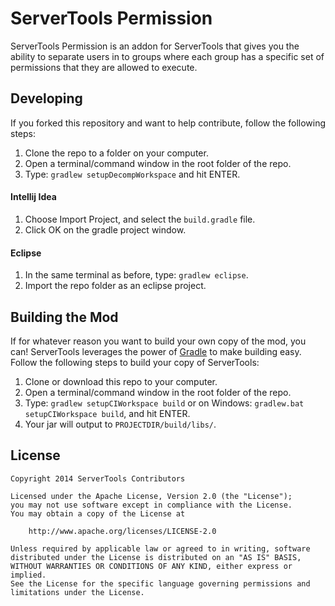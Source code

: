 # ServerTools Permission

ServerTools Permission is an addon for ServerTools that gives you the ability to separate users in to groups where each group has a specific set of permissions that they are allowed to execute.

## Developing
If you forked this repository and want to help contribute, follow the following steps:

1. Clone the repo to a folder on your computer.
2. Open a terminal/command window in the root folder of the repo.
3. Type: `gradlew setupDecompWorkspace` and hit ENTER.

#### Intellij Idea
1. Choose Import Project, and select the `build.gradle` file.
2. Click OK on the gradle project window.

#### Eclipse
1. In the same terminal as before, type: `gradlew eclipse`.
2. Import the repo folder as an eclipse project.

## Building the Mod
If for whatever reason you want to build your own copy of the mod, you can! ServerTools leverages the power of [Gradle](http://gradle.org) to make building easy. Follow the following steps to build your copy of ServerTools:

1. Clone or download this repo to your computer.
2. Open a terminal/command window in the root folder of the repo.
3. Type: `gradlew setupCIWorkspace build` or on Windows: `gradlew.bat setupCIWorkspace build`, and hit ENTER.
4. Your jar will output to `PROJECTDIR/build/libs/`.

## License

```
Copyright 2014 ServerTools Contributors

Licensed under the Apache License, Version 2.0 (the "License");
you may not use software except in compliance with the License.
You may obtain a copy of the License at

    http://www.apache.org/licenses/LICENSE-2.0

Unless required by applicable law or agreed to in writing, software
distributed under the License is distributed on an "AS IS" BASIS,
WITHOUT WARRANTIES OR CONDITIONS OF ANY KIND, either express or implied.
See the License for the specific language governing permissions and
limitations under the License.
```
